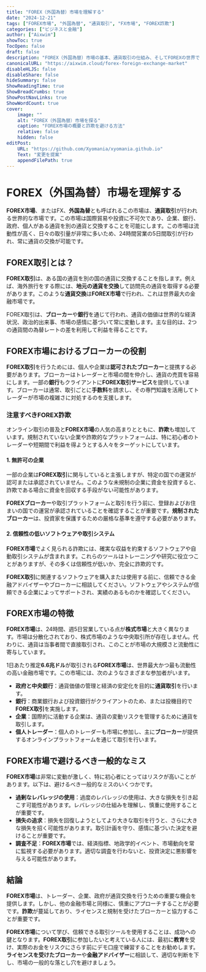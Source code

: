 ```yaml
---
title: "FOREX（外国為替）市場を理解する"
date: "2024-12-21"
tags: ["FOREX市場", "外国為替", "通貨取引", "FX市場", "FOREX詐欺"]
categories: ["ビジネスと金融"]
author: ["Aixwim"]
showToc: true
TocOpen: false
draft: false
description: "FOREX（外国為替）市場の基本、通貨取引の仕組み、そしてFOREXの世界で詐欺を回避する方法を探ります。"
canonicalURL: "https://aixwim.cloud/forex-foreign-exchange-market"
disableHLJS: false
disableShare: false
hideSummary: false
ShowReadingTime: true
ShowBreadCrumbs: true
ShowPostNavLinks: true
ShowWordCount: true
cover:
    image: ""
    alt: "FOREX（外国為替）市場を探る"
    caption: "FOREX市場の概要と詐欺を避ける方法"
    relative: false
    hidden: false
editPost:
    URL: "https://github.com/Xyomania/xyomania.github.io"
    Text: "変更を提案"
    appendFilePath: true
---
```


# FOREX（外国為替）市場を理解する

**FOREX市場**、またはFX、**外国為替**とも呼ばれるこの市場は、**通貨取引**が行われる世界的な市場です。この市場は国際貿易や投資に不可欠であり、企業、銀行、政府、個人がある通貨を別の通貨と交換することを可能にします。この市場は流動性が高く、日々の取引量が非常に多いため、24時間営業の5日間取引が行われ、常に通貨の交換が可能です。

## FOREX取引とは？

**FOREX取引**は、ある国の通貨を別の国の通貨に交換することを指します。例えば、海外旅行をする際には、**地元の通貨を交換**して訪問先の通貨を取得する必要があります。このような**通貨交換**は**FOREX市場**で行われ、これは世界最大の金融市場です。

FOREX取引は、**ブローカー**や**銀行**を通じて行われ、通貨の価値は世界的な経済状況、政治的出来事、市場の感情に基づいて常に変動します。主な目的は、2つの通貨間の為替レートの差を利用して利益を得ることです。

## FOREX市場におけるブローカーの役割

**FOREX取引**を行うためには、個人や企業は**認可されたブローカー**と提携する必要があります。ブローカーはトレーダーと市場の間を仲介し、通貨の売買を容易にします。一部の**銀行**もクライアントに**FOREX取引サービス**を提供しています。ブローカーは通常、取引ごとに**手数料**を請求し、その専門知識を活用してトレーダーが市場の複雑さに対処するのを支援します。

### 注意すべきFOREX詐欺

オンライン取引の普及と**FOREX市場**の人気の高まりとともに、**詐欺**も増加しています。規制されていない企業や詐欺的なプラットフォームは、特に初心者のトレーダーや短期間で利益を得ようとする人々をターゲットにしています。

#### 1. **無許可の企業**

一部の企業は**FOREX取引**に関与していると主張しますが、特定の国での運営が認可または承認されていません。このような未規制の企業に資金を投資すると、詐欺である場合に資金を回収する手段がない可能性があります。

**FOREXブローカー**や取引プラットフォームと取引を行う前に、登録およびお住まいの国での運営が承認されていることを確認することが重要です。**規制されたブローカー**は、投資家を保護するための厳格な基準を遵守する必要があります。

#### 2. **信頼性の低いソフトウェアや取引システム**

**FOREX市場**でよく見られる詐欺には、確実な収益を約束するソフトウェアや自動取引システムが含まれます。これらのツールはトレーニングや研究に役立つことがありますが、その多くは信頼性が低いか、完全に詐欺的です。

**FOREX取引**に関連するソフトウェアを購入または使用する前に、信頼できる金融アドバイザーやブローカーに相談してください。ソフトウェアやシステムが信頼できる企業によってサポートされ、実績のあるものかを確認してください。

## FOREX市場の特徴

**FOREX市場**は、24時間、週5日営業している点が**株式市場**と大きく異なります。市場は分散化されており、株式市場のような中央取引所が存在しません。代わりに、通貨は当事者間で直接取引され、このことが市場の大規模さと流動性に寄与しています。

1日あたり推定**6.6兆ドル**が取引される**FOREX市場**は、世界最大かつ最も流動性の高い金融市場です。この市場には、次のようなさまざまな参加者がいます。

- **政府と中央銀行**：通貨価値の管理と経済の安定化を目的に**通貨取引**を行います。
- **銀行**：商業銀行および投資銀行がクライアントのため、または投機目的で**FOREX取引**を実施します。
- **企業**：国際的に活動する企業は、通貨の変動リスクを管理するために通貨を取引します。
- **個人トレーダー**：個人のトレーダーも市場に参加し、主に**ブローカー**が提供するオンラインプラットフォームを通じて取引を行います。

## FOREX市場で避けるべき一般的なミス

**FOREX市場**は非常に変動が激しく、特に初心者にとってはリスクが高いことがあります。以下は、避けるべき一般的なミスのいくつかです。

- **過剰なレバレッジの使用**：過度のレバレッジの使用は、大きな損失を引き起こす可能性があります。レバレッジの仕組みを理解し、慎重に使用することが重要です。
- **損失の追求**：損失を回復しようとしてより大きな取引を行うと、さらに大きな損失を招く可能性があります。取引計画を守り、感情に基づいた決定を避けることが重要です。
- **調査不足**：**FOREX市場**では、経済指標、地政学的イベント、市場動向を常に監視する必要があります。適切な調査を行わないと、投資決定に悪影響を与える可能性があります。

## 結論

**FOREX市場**は、トレーダー、企業、政府が通貨交換を行うための重要な機会を提供します。しかし、他の金融市場と同様に、慎重にアプローチすることが必要です。**詐欺**が蔓延しており、ライセンスと規制を受けたブローカーと協力することが重要です。

**FOREX市場**について学び、信頼できる取引ツールを使用することは、成功への鍵となります。**FOREX取引**に参加したいと考えている人には、最初に**教育**を受け、実際のお金をリスクにさらす前にデモ口座で練習することをお勧めします。**ライセンスを受けたブローカー**や**金融アドバイザー**に相談して、適切な判断を下し、市場の一般的な落とし穴を避けましょう。
